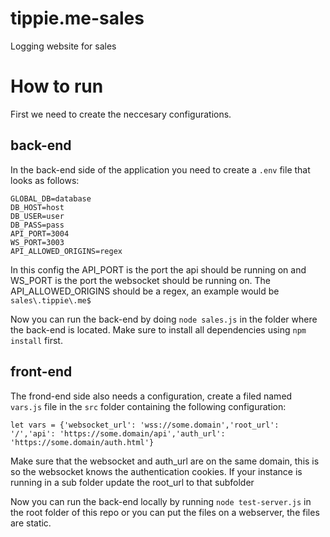 # tippie.me-sales
Logging website for sales

# How to run
First we need to create the neccesary configurations.
## back-end
In the back-end side of the application you need to create a `.env` file that looks as follows:
```
GLOBAL_DB=database
DB_HOST=host
DB_USER=user
DB_PASS=pass
API_PORT=3004
WS_PORT=3003 
API_ALLOWED_ORIGINS=regex
```
In this config the API_PORT is the port the api should be running on and WS_PORT is the port the websocket should be running on. The API_ALLOWED_ORIGINS should be a regex, an example
would be `sales\.tippie\.me$`

Now you can run the back-end by doing `node sales.js` in the folder where the back-end is located. Make sure to install all dependencies using `npm install` first.
## front-end
The frond-end side also needs a configuration, create a filed named `vars.js` file in the `src` folder containing the following configuration:
```
let vars = {'websocket_url': 'wss://some.domain','root_url': '/','api': 'https://some.domain/api','auth_url': 'https://some.domain/auth.html'}
```
Make sure that the websocket and auth_url are on the same domain, this is so the websocket knows the authentication cookies. If your instance is running in a sub folder update the root_url to that subfolder

Now you can run the back-end locally by running `node test-server.js` in the root folder of this repo or you can put the files on a webserver, the files are static.
